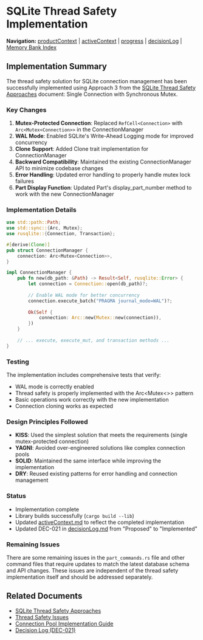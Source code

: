 # SQLite Thread Safety Implementation

**Navigation:** [productContext](./productContext.md) | [activeContext](./activeContext.md) | [progress](./progress.md) | [decisionLog](./decisionLog.md) | [Memory Bank Index](./memory-bank-index.md)

## Implementation Summary

The thread safety solution for SQLite connection management has been successfully implemented using Approach 3 from the [SQLite Thread Safety Approaches](./sqlite-thread-safety-approaches.md) document: Single Connection with Synchronous Mutex.

### Key Changes

1. **Mutex-Protected Connection**: Replaced `RefCell<Connection>` with `Arc<Mutex<Connection>>` in the ConnectionManager
2. **WAL Mode**: Enabled SQLite's Write-Ahead Logging mode for improved concurrency
3. **Clone Support**: Added Clone trait implementation for ConnectionManager
4. **Backward Compatibility**: Maintained the existing ConnectionManager API to minimize codebase changes
5. **Error Handling**: Updated error handling to properly handle mutex lock failures
6. **Part Display Function**: Updated Part's display_part_number method to work with the new ConnectionManager

### Implementation Details

```rust
use std::path::Path;
use std::sync::{Arc, Mutex};
use rusqlite::{Connection, Transaction};

#[derive(Clone)]
pub struct ConnectionManager {
    connection: Arc<Mutex<Connection>>,
}

impl ConnectionManager {
    pub fn new(db_path: &Path) -> Result<Self, rusqlite::Error> {
        let connection = Connection::open(db_path)?;
        
        // Enable WAL mode for better concurrency
        connection.execute_batch("PRAGMA journal_mode=WAL")?;
        
        Ok(Self {
            connection: Arc::new(Mutex::new(connection)),
        })
    }
    
    // ... execute, execute_mut, and transaction methods ...
}
```

### Testing

The implementation includes comprehensive tests that verify:
- WAL mode is correctly enabled
- Thread safety is properly implemented with the Arc<Mutex<>> pattern
- Basic operations work correctly with the new implementation
- Connection cloning works as expected

### Design Principles Followed

- **KISS**: Used the simplest solution that meets the requirements (single mutex-protected connection)
- **YAGNI**: Avoided over-engineered solutions like complex connection pools
- **SOLID**: Maintained the same interface while improving the implementation
- **DRY**: Reused existing patterns for error handling and connection management

### Status

- Implementation complete
- Library builds successfully (`cargo build --lib`)
- Updated [activeContext.md](./activeContext.md) to reflect the completed implementation
- Updated DEC-021 in [decisionLog.md](./decisionLog.md) from "Proposed" to "Implemented"

### Remaining Issues

There are some remaining issues in the `part_commands.rs` file and other command files that require updates to match the latest database schema and API changes. These issues are independent of the thread safety implementation itself and should be addressed separately.

## Related Documents

- [SQLite Thread Safety Approaches](./sqlite-thread-safety-approaches.md)
- [Thread Safety Issues](./thread-safety-issues.md)
- [Connection Pool Implementation Guide](./connection-pool-implementation-guide.md)
- [Decision Log (DEC-021)](./decisionLog.md)